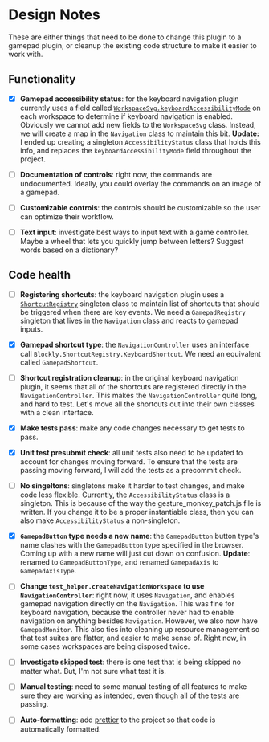 # Design Notes

These are either things that need to be done to change this plugin to a gamepad
plugin, or cleanup the existing code structure to make it easier to work with.

## Functionality

- [x] **Gamepad accessibility status**: for the keyboard navigation plugin
  currently uses a field called
  [`WorkspaceSvg.keyboardAccessibilityMode`][keyboardAccessibilityMode] on each
  workspace to determine if keyboard navigation is enabled. Obviously we cannot
  add new fields to the `WorkspaceSvg` class. Instead, we will create a map in
  the `Navigation` class to maintain this bit. **Update:** I ended up creating a
  singleton `AccessibilityStatus` class that holds this info, and replaces the
  `keyboardAccessibilityMode` field throughout the project.

- [ ] **Documentation of controls**: right now, the commands are undocumented.
  Ideally, you could overlay the commands on an image of a gamepad.

- [ ] **Customizable controls**: the controls should be customizable so the user
  can optimize their workflow.

- [ ] **Text input**: investigate best ways to input text with a game
  controller. Maybe a wheel that lets you quickly jump between letters? Suggest
  words based on a dictionary?

## Code health

- [ ] **Registering shortcuts**: the keyboard navigation plugin uses a
  [`ShortcutRegistry`][ShortcutRegistry] singleton class to maintain list of
  shortcuts that should be triggered when there are key events. We need a
  `GamepadRegistry` singleton that lives in the `Navigation` class and reacts to
  gamepad inputs.

- [x] **Gamepad shortcut type**: the `NavigationController` uses an interface call
`Blockly.ShortcutRegistry.KeyboardShortcut`. We need an equivalent called
`GamepadShortcut`.

- [ ] **Shortcut registration cleanup**: in the original keyboard navigation
  plugin, it seems that all of the shortcuts are registered directly in the
  `NavigationController`. This makes the `NavigationController` quite long, and
  hard to test. Let's move all the shortcuts out into their own classes with a
  clean interface.

- [x] **Make tests pass**: make any code changes necessary to get tests to pass.

- [x] **Unit test presubmit check**: all unit tests also need to be updated to
  account for changes moving forward. To ensure that the tests are passing
  moving forward, I will add the tests as a precommit check.

- [ ] **No singeltons**: singletons make it harder to test changes, and make
  code less flexible. Currently, the `AccessibilityStatus` class is a singleton.
  This is because of the way the gesture_monkey_patch.js file is written. If you
  change it to be a proper instantiable class, then you can also make
  `AccessibilityStatus` a non-singleton.

- [x] **`GamepadButton` type needs a new name**: the `GamepadButton` button
  type's name clashes with the `GamepadButton` type specified in the browser.
  Coming up with a new name will just cut down on confusion. **Update**: renamed
  to `GamepadButtonType`, and renamed `GamepadAxis` to `GamepadAxisType`.

- [ ] **Change `test_helper.createNavigationWorkspace` to use
  `NavigationController`**: right now, it uses `Navigation`, and enables gamepad
  navigation directly on the `Navigation`. This was fine for keyboard
  navigation, because the controller never had to enable navigation on anything
  besides `Navigation`. However, we also now have `GamepadMonitor`. This also
  ties into cleaning up resource management so that test suites are flatter, and
  easier to make sense of. Right now, in some cases workspaces are being
  disposed twice.

- [ ] **Investigate skipped test**: there is one test that is being skipped no
  matter what. But, I'm not sure what test it is.

- [ ] **Manual testing**: need to some manual testing of all features to make
  sure they are working as intended, even though all of the tests are passing.

- [ ] **Auto-formatting**: add [prettier][prettier] to the project so that code
  is automatically formatted.

[keyboardAccessibilityMode]:https://developers.google.com/blockly/reference/js/Blockly.WorkspaceSvg#keyboardAccessibilityMode

[ShortcutRegistry]:https://developers.google.com/blockly/reference/js/Blockly.ShortcutRegistry

[prettier]:https://prettier.io/
